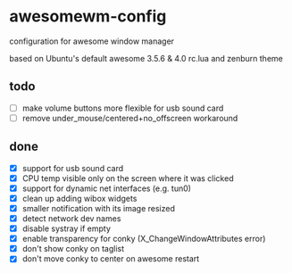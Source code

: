 # awesomewm-config
configuration for awesome window manager

based on Ubuntu's default awesome 3.5.6 & 4.0 rc.lua and zenburn theme

## todo
- [ ] make volume buttons more flexible for usb sound card
- [ ] remove under_mouse/centered+no_offscreen workaround

## done
- [x] support for usb sound card
- [x] CPU temp visible only on the screen where it was clicked
- [x] support for dynamic net interfaces (e.g. tun0)
- [x] clean up adding wibox widgets
- [x] smaller notification with its image resized
- [x] detect network dev names
- [x] disable systray if empty
- [x] enable transparency for conky (X_ChangeWindowAttributes error)
- [x] don't show conky on taglist
- [x] don't move conky to center on awesome restart
